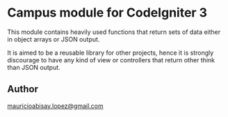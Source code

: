 # Campus module for CodeIgniter 3

This module contains heavily used functions that return sets of data either in object arrays or JSON output. 

It is aimed to be a reusable library for other projects, hence it is strongly discourage to have any kind of view or controllers that return other think than JSON output.

## Author
mauricioabisay.lopez@gmail.com
